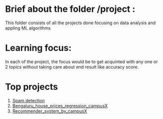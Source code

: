 # Brief about the folder /project : 
This folder consists of all the projects done focusing on data analysis and appling ML algorithms

# Learning focus: 
In each of the project, the focus would be to get acquinted with any one or 2 topics without taking care about end result like accuracy score.

# Top projects
1. [Spam detection](Email_SMS_Spam_msg_prediction_campusX)
2. [Bengaluru_house_prices_regression_campusX](Bengaluru_house_prices_regression_campusX)
3. [Recommender_system_by_campusX](Recommender_system_by_campusX)
